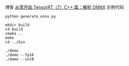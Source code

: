 博客 [从零开始 TensorRT（7）C++ 篇：解析 ONNX](https://blog.csdn.net/weixin_43605641/article/details/136455640) 示例代码

```
python generate_onnx.py

mkdir build
cd build
cmake ..
make
cd ../bin

./demo
./demo --fp16
./demo --int8
```
